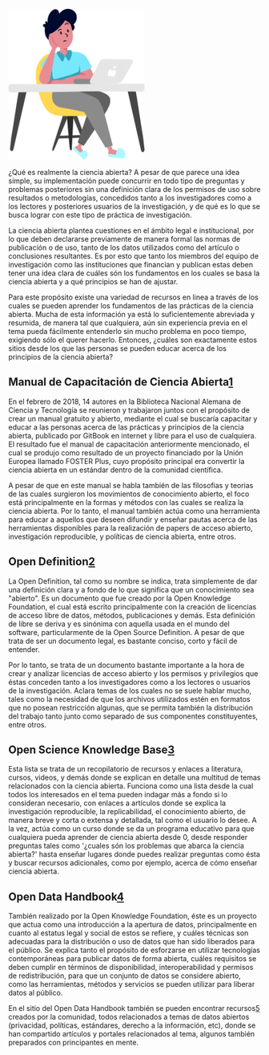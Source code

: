 <!--
.. title: Te enseñamos 4 lugares para aprender los fundamentos de la ciencia abierta
.. slug: ciencia-abierta
.. date: 2019-04-08
.. author: Rainer Palm
.. tags: open science
.. category: open science
.. link: 
.. description: 
.. type: text
-->

<!-- # Te enseñamos 4 lugares para aprender los fundamentos de la ciencia abierta -->
<!-- **Por Rainer Palm** -->

![header](header.png)

¿Qué es realmente la ciencia abierta? A pesar de que parece una idea simple, su implementación puede concurrir en todo tipo de preguntas y problemas posteriores sin una definición clara de los permisos de uso sobre resultados o metodologías, concedidos tanto a los investigadores como a los lectores y posteriores usuarios de la investigación, y de qué es lo que se busca lograr con este tipo de práctica de investigación.

<!-- TEASER_END -->

La ciencia abierta plantea cuestiones en el ámbito legal e institucional, por lo que deben declararse previamente de manera formal las normas de publicación o de uso, tanto de los datos utilizados como del artículo o conclusiones resultantes. Es por esto que tanto los miembros del equipo de investigación como las instituciones que financian y publican estas deben tener una idea clara de cuáles són los fundamentos en los cuales se basa la ciencia abierta y a qué principios se han de ajustar.

Para este propósito existe una variedad de recursos en linea a través de los cuales se pueden aprender los fundamentos de las prácticas de la ciencia abierta. Mucha de esta información ya está lo suficientemente abreviada y resumida, de manera tal que cualquiera, aún sin experiencia previa en el tema pueda fácilmente entenderlo sin mucho problema en poco tiempo, exigiendo sólo el querer hacerlo. Entonces, ¿cuáles son exactamente estos sitios desde los que las personas se pueden educar acerca de los principios de la ciencia abierta?

## Manual de Capacitación de Ciencia Abierta[1]

En el febrero de 2018, 14 autores en la Biblioteca Nacional Alemana de Ciencia y Tecnología se reunieron y trabajaron juntos con el propósito de crear un manual gratuito y abierto, mediante el cual se buscaría capacitar y educar a las personas acerca de las prácticas y principios de la ciencia abierta, publicado por GitBook en internet y libre para el uso de cualquiera. El resultado fue el manual de capacitación anteriormente mencionado, el cual se produjo como resultado de un proyecto financiado por la Unión Europea llamado FOSTER Plus, cuyo propósito principal era convertir la ciencia abierta en un estándar dentro de la comunidad científica.

A pesar de que en este manual se habla también de las filosofias y teorias de las cuales surgieron los movimientos de conocimiento abierto, el foco está principalmente en la formas y métodos con las cuales se realiza la ciencia abierta. Por lo tanto, el manual también actúa como una herramienta para educar a aquellos que deseen difundir y enseñar  pautas acerca de las herramientas disponibles para la realización de papers de acceso abierto, investigación reproducible, y políticas de ciencia abierta, entre otros.

## Open Definition[2]

La Open Definition, tal como su nombre se indica, trata simplemente de dar una definición clara y a fondo de lo que significa que un conocimiento sea "abierto". Es un documento que fue creado por la Open Knowledge Foundation, el cual está escrito principalmente con la creación de licencias de acceso libre de datos, métodos, publicaciones y demás. Esta definición de libre se deriva y es sinónima con aquella usada en el mundo del software, particularmente de la Open Source Definition. A pesar de que trata de ser un documento legal, es bastante conciso, corto y fácil de entender.

Por lo tanto, se trata de un documento bastante importante a la hora de crear y analizar licencias de acceso abierto y los permisos y privilegios que éstas conceden tanto a los investigadores como a los lectores o usuarios de la investigación. Aclara temas de los cuales no se suele hablar mucho, tales como la necesidad de que los archivos utilizados estén en formatos que no posean restricción algunas, que se permita también la distribución del trabajo tanto junto como separado de sus componentes constituyentes, entre otros.

## Open Science Knowledge Base[3]

Esta lista se trata de un recopilatorio de recursos y enlaces a literatura, cursos, videos, y demás donde se explican en detalle una multitud de temas relacionados con la ciencia abierta. Funciona como una lista desde la cual todos los interesados en el tema pueden indagar más a fondo si lo consideran necesario, con enlaces a artículos donde se explica la investigación reproducible, la replicabilidad, el conocimiento abierto, de manera breve y corta o extensa y detallada, tal como el usuario lo desee. A la vez, actúa como un curso donde se da un programa educativo para que cualquiera pueda aprender de ciencia abierta desde 0, desde responder preguntas tales como '¿cuales són los problemas que abarca la ciencia abierta?' hasta enseñar lugares donde puedes realizar preguntas como ésta y buscar recursos adicionales, como por ejemplo, acerca de cómo enseñar ciencia abierta.

## Open Data Handbook[4]

También realizado por la Open Knowledge Foundation, éste es un proyecto que actua como una introducción a la apertura de datos, principalmente en cuanto al estatus legal y social de estos se refiere, y cuáles técnicas son adecuadas para la distribución o uso de datos que han sido liberados para el público. Se explica tanto el propósito de esforzarse en utilizar tecnologías contemporáneas para publicar datos de forma abierta, cuáles requisitos se deben cumplir en términos de disponibilidad, interoperabilidad y permisos de redistribución, para que un conjunto de datos se considere abierto, como las herramientas, métodos y servicios se pueden utilizar para liberar datos al público.

En el sitio del Open Data Handbook también se pueden encontrar recursos[5] creados por la comunidad, todos relacionados a temas de datos abiertos (privacidad, políticas, estándares, derecho a la información, etc), donde se han compartido artículos y portales relacionados al tema, algunos también preparados con principantes en mente.

[1]: https://book.fosteropenscience.eu/es/ "Manual de Capacitación de Ciencia Abierta"
[2]: https://opendefinition.org/od/2.1/en/ "Open Definition"
[3]: https://how-to-open.science/change/educate/literature/ "Open Science Knowledge Base"
[4]: http://opendatahandbook.org/guide/es/ "Open Data Handbook"
[5]: https://opendatahandbook.org/resources/ "Open Data Handbook | Resources"
